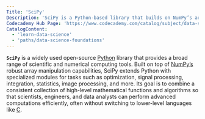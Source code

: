 ```yaml
---
Title: 'SciPy'
Description: 'SciPy is a Python-based library that builds on NumPy’s array operations to provide a wide range of mathematical, scientific, and engineering tools.'
Codecademy Hub Page: 'https://www.codecademy.com/catalog/subject/data-science'
CatalogContent:
  - 'learn-data-science'
  - 'paths/data-science-foundations'
---
```


**`SciPy`** is a widely used open-source [Python](https://www.codecademy.com/enrolled/courses/learn-python-3) library that provides a broad range of scientific and numerical computing tools. Built on top of [NumPy’s](https://www.codecademy.com/resources/docs/numpy) robust array manipulation capabilities, SciPy extends Python with specialized modules for tasks such as optimization, signal processing, integration, statistics, image processing, and more. Its goal is to combine a consistent collection of high-level mathematical functions and algorithms so that scientists, engineers, and data analysts can perform advanced computations efficiently, often without switching to lower-level languages like [C](https://www.codecademy.com/resources/docs/c).
